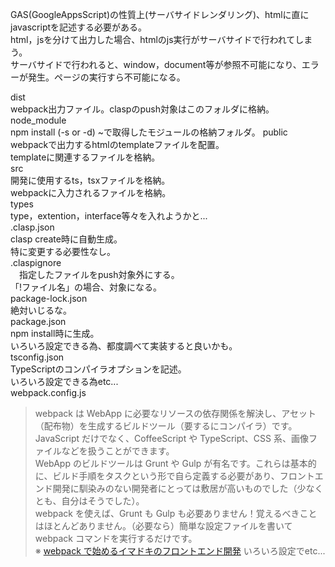 GAS(GoogleAppsScript)の性質上(サーバサイドレンダリング)、htmlに直にjavascriptを記述する必要がある。  
html，jsを分けて出力した場合、htmlのjs実行がサーバサイドで行われてしまう。  
サーバサイドで行われると、window，document等が参照不可能になり、エラーが発生。ページの実行すら不可能になる。  
  
dist  
  webpack出力ファイル。claspのpush対象はこのフォルダに格納。 
node_module  
  npm install (-s or -d) ~で取得したモジュールの格納フォルダ。 
public  
  webpackで出力するhtmlのtemplateファイルを配置。  
  templateに関連するファイルを格納。  
src  
  開発に使用するts，tsxファイルを格納。  
  webpackに入力されるファイルを格納。  
types  
  type，extention，interface等々を入れようかと...  
.clasp.json  
  clasp create時に自動生成。  
  特に変更する必要性なし。  
.claspignore  
　指定したファイルをpush対象外にする。  
  「!ファイル名」の場合、対象になる。  
package-lock.json  
  絶対いじるな。  
package.json  
  npm install時に生成。  
  いろいろ設定できる為、都度調べて実装すると良いかも。  
tsconfig.json  
  TypeScriptのコンパイラオプションを記述。  
  いろいろ設定できる為etc...  
webpack.config.js  
  >webpack は WebApp に必要なリソースの依存関係を解決し、アセット（配布物）を生成するビルドツール（要するにコンパイラ）です。JavaScript だけでなく、CoffeeScript や TypeScript、CSS 系、画像ファイルなどを扱うことができます。  
  >WebApp のビルドツールは Grunt や Gulp が有名です。これらは基本的に、ビルド手順をタスクという形で自ら定義する必要があり、フロントエンド開発に馴染みのない開発者にとっては敷居が高いものでした（少なくとも、自分はそうでした）。  
  >webpack を使えば、Grunt も Gulp も必要ありません！覚えるべきことはほとんどありません。（必要なら）簡単な設定ファイルを書いて webpack コマンドを実行するだけです。  
  ※ [webpack で始めるイマドキのフロントエンド開発](https://qiita.com/yosisa/items/61cfd3ede598e194813b)
  いろいろ設定でetc...  
